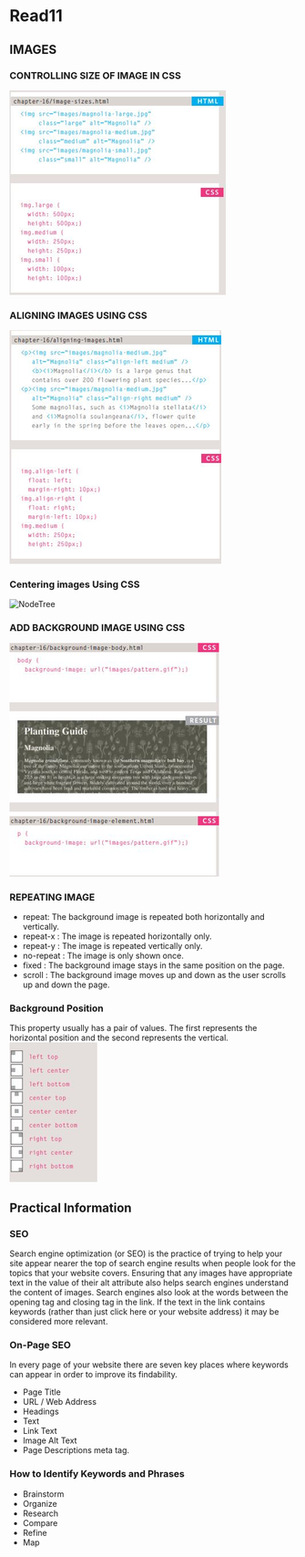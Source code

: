 # Read11
## IMAGES
### CONTROLLING SIZE OF IMAGE IN CSS
![NodeTree](Images/11.1.JPG)
### ALIGNING IMAGES USING CSS
![NodeTree](Images/11.2.JPG)
### Centering images Using CSS
![NodeTree](Images11.3.JPG/)
### ADD BACKGROUND IMAGE USING CSS
![NodeTree](Images/11.4.JPG)
### REPEATING IMAGE 
- repeat: The background image is repeated both horizontally and vertically.
- repeat-x : The image is repeated horizontally only.
- repeat-y : The image is repeated vertically only.
- no-repeat : The image is only shown once.
- fixed : The background image stays in the same position on the page.
- scroll : The background image moves up and down as the user scrolls up and down the page.
### Background Position
This property usually has a pair of values. The first represents the horizontal position and the second represents the vertical.
![NodeTree](Images/11.5.JPG)


## Practical Information
### SEO
Search engine optimization (or SEO) is the practice of trying to help your site appear nearer the top of search engine results when people look for the topics that your website covers.
Ensuring that any images have appropriate text in the value of their alt attribute also helps search engines understand the content of images.
Search engines also look at the words between the opening <a> tag and closing </a> tag in the link. If the text in the link contains keywords (rather than just click here or your website address) it may be considered more relevant.
### On-Page SEO
In every page of your website there are seven key places where keywords  can appear in order to improve its findability.
- Page Title 
- URL / Web Address
-  Headings
- Text
- Link Text
-  Image Alt Text
-  Page Descriptions meta tag.
### How to Identify Keywords and Phrases
- Brainstorm
- Organize
- Research
- Compare
- Refine
- Map

